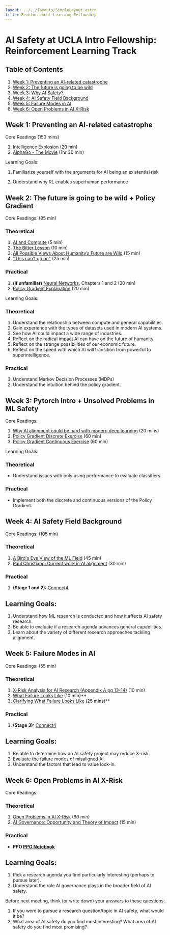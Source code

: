 ```yaml
---
layout: ../../layouts/SimpleLayout.astro
title: Reinforcement Learning Fellowship
---
```


# AI Safety at UCLA Intro Fellowship: Reinforcement Learning Track

## Table of Contents

1. [Week 1: Preventing an AI-related catastrophe](#week-1-preventing-an-ai-related-catastrophe)
2. [Week 2: The future is going to be wild](#week-2-the-future-is-going-to-be-wild--policy-gradient)
3. [Week 3: Why AI Safety?](#week-3-pytorch-intro--unsolved-problems-in-ml-safety)
4. [Week 4: AI Safety Field Background](#week-4-ai-safety-field-background)
5. [Week 5: Failure Modes in AI](#week-5-failure-modes-in-ai)
6. [Week 6: Open Problems in AI X-Risk](#week-6-open-problems-in-ai-x-risk)

## Week 1: Preventing an AI-related catastrophe

Core Readings (150 mins)

1. [Intelligence Explosion](https://intelligence.org/files/IE-EI.pdf) (20 min)
2. [AlphaGo - The Movie](https://www.youtube.com/watch?v=WXuK6gekU1Y) (1hr 30 min)

Learning Goals:

1. Familiarize yourself with the arguments for AI being an existential risk

2. Understand why RL enables superhuman performance

## Week 2: The future is going to be wild + Policy Gradient

Core Readings: (85 min)

### Theoretical

1. [AI and Compute](https://openai.com/blog/ai-and-compute/) (5 min)
2. [The Bitter Lesson](http://www.incompleteideas.net/IncIdeas/BitterLesson.html) (10 min)
3. [All Possible Views About Humanity’s Future are Wild](https://www.cold-takes.com/all-possible-views-about-humanitys-future-are-wild/) (15 min)
4. ["This can’t go on"](https://www.cold-takes.com/this-cant-go-on/) (25 min)

### Practical

1. **(if unfamiliar)** [Neural Networks](https://www.3blue1brown.com/topics/neural-networks), Chapters 1 and 2 (30 min)
2. [Policy Gradient Explanation](https://github.com/pimpale/mdt/blob/main/PolicyGradient/policygradient.ipynb) (20 min)

Learning Goals:

### Theoretical

1. Understand the relationship between compute and general capabilities.
2. Gain experience with the types of datasets used in modern AI systems.
3. See how AI could impact a wide range of industries.
4. Reflect on the radical impact AI can have on the future of humanity
5. Reflect on the strange possibilities of our economic future.
6. Reflect on the speed with which AI will transition from powerful to superintelligence.

### Practical

1. Understand Markov Decision Processes (MDPs)
2. Understand the intuition behind the policy gradient.

## Week 3: Pytorch Intro + Unsolved Problems in ML Safety

Core Readings:

1. [Why AI alignment could be hard with modern deep learning](https://www.cold-takes.com/why-ai-alignment-could-be-hard-with-modern-deep-learning/) (20 mins)
2. [Policy Gradient Discrete Exercise](https://github.com/pimpale/mdt/blob/main/PolicyGradient/policygradient_discrete_exercise.ipynb) (60 min)
3. [Policy Gradient Continuous Exercise](https://github.com/pimpale/mdt/blob/main/PolicyGradient/policygradient_continuous_exercise.ipynb) (60 min)

Learning Goals:

### Theoretical

- Understand issues with only using performance to evaluate classifiers.

### Practical

- Implement both the discrete and continuous versions of the Policy Gradient.

## Week 4: AI Safety Field Background

Core Readings: (105 min)

### Theoretical

1. [A Bird's Eye View of the ML Field](https://www.alignmentforum.org/s/FaEBwhhe3otzYKGQt/p/AtfQFj8umeyBBkkxa) (45 min)
2. [Paul Christiano: Current work in AI alignment](https://forum.effectivealtruism.org/posts/63stBTw3WAW6k45dY/paul-christiano-current-work-in-ai-alignment) (30 min)

### Practical

1. **(Stage 1 and 2):** [Connect4](https://github.com/pimpale/connect4.git)

## Learning Goals:

1. Understand how ML research is conducted and how it affects AI safety research.
2. Be able to evaluate if a research agenda advances general capabilities.
3. Learn about the variety of different research approaches tackling alignment.

## Week 5: Failure Modes in AI

Core Readings: (55 min)

### Theoretical

1. [X-Risk Analysis for AI Research (Appendix A pg 13-14)](https://arxiv.org/pdf/2206.05862) (10 min)
2. [What Failure Looks Like](https://www.alignmentforum.org/posts/HBxe6wdjxK239zajf/what-failure-looks-like) (10 min)\*\*
3. [Clarifying What Failure Looks Like](https://www.alignmentforum.org/posts/v6Q7T335KCMxujhZu/clarifying-what-failure-looks-like) (25 mins)\*\*

### Practical

1. **(Stage 3):** [Connect4](https://github.com/pimpale/connect4)

## Learning Goals:

1. Be able to determine how an AI safety project may reduce X-risk.
2. Evaluate the failure modes of misaligned AI.
3. Understand the factors that lead to value lock-in.

## Week 6: Open Problems in AI X-Risk

Core Readings:

### Theoretical

1. [Open Problems in AI X-Risk](https://www.alignmentforum.org/s/FaEBwhhe3otzYKGQt/p/5HtDzRAk7ePWsiL2L) (60 min)
2. [AI Governance: Opportunity and Theory of Impact](https://forum.effectivealtruism.org/posts/42reWndoTEhFqu6T8/ai-governance-opportunity-and-theory-of-impact) (15 min)

### Practical

- **PPO [PPO Notebook](https://github.com/pimpale/mdt/blob/main/PPO/ppo.ipynb)**

## Learning Goals:

1. Pick a research agenda you find particularly interesting (perhaps to pursue later).
2. Understand the role AI governance plays in the broader field of AI safety.

Before next meeting, think (or write down) your answers to these questions:

1. If you were to pursue a research question/topic in AI safety, what would it be?
2. What area of AI safety do you find most interesting? What area of AI safety do you find most promising?
